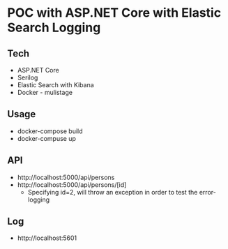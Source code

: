 # POC with ASP.NET Core with Elastic Search Logging 

## Tech
* ASP.NET Core
* Serilog
* Elastic Search with Kibana
* Docker - mulistage

## Usage
* docker-compose build
* docker-compuse up

## API
* http://localhost:5000/api/persons
* http://localhost:5000/api/persons/[id] 
  * Specifying id=2, will throw an exception in order to test the error-logging

## Log
* http://localhost:5601
